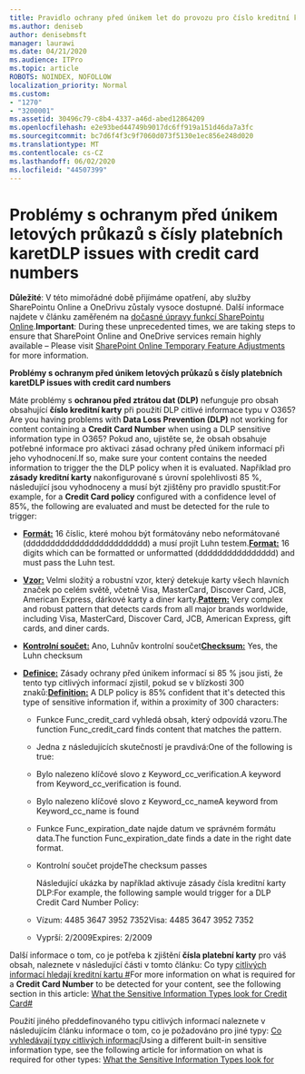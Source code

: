 ```yaml
---
title: Pravidlo ochrany před únikem let do provozu pro číslo kreditní karty nefunguje
ms.author: deniseb
author: denisebmsft
manager: laurawi
ms.date: 04/21/2020
ms.audience: ITPro
ms.topic: article
ROBOTS: NOINDEX, NOFOLLOW
localization_priority: Normal
ms.custom:
- "1270"
- "3200001"
ms.assetid: 30496c79-c8b4-4337-a46d-abed12864209
ms.openlocfilehash: e2e93bed44749b9017dc6ff919a151d46da7a3fc
ms.sourcegitcommit: bc7d6f4f3c9f7060d073f5130e1ec856e248d020
ms.translationtype: MT
ms.contentlocale: cs-CZ
ms.lasthandoff: 06/02/2020
ms.locfileid: "44507399"
---
```

# <a name="dlp-issues-with-credit-card-numbers"></a><span data-ttu-id="f6dca-102">Problémy s ochranym před únikem letových průkazů s čísly platebních karet</span><span class="sxs-lookup"><span data-stu-id="f6dca-102">DLP issues with credit card numbers</span></span>

<span data-ttu-id="f6dca-103">**Důležité**: V této mimořádné době přijímáme opatření, aby služby SharePointu Online a OneDrivu zůstaly vysoce dostupné. Další informace najdete v článku zaměřeném na [dočasné úpravy funkcí SharePointu Online](https://aka.ms/ODSPAdjustments).</span><span class="sxs-lookup"><span data-stu-id="f6dca-103">**Important**: During these unprecedented times, we are taking steps to ensure that SharePoint Online and OneDrive services remain highly available – Please visit [SharePoint Online Temporary Feature Adjustments](https://aka.ms/ODSPAdjustments) for more information.</span></span>

<span data-ttu-id="f6dca-104">**Problémy s ochranym před únikem letových průkazů s čísly platebních karet**</span><span class="sxs-lookup"><span data-stu-id="f6dca-104">**DLP issues with credit card numbers**</span></span>

<span data-ttu-id="f6dca-105">Máte problémy s **ochranou před ztrátou dat (DLP)** nefunguje pro obsah obsahující **číslo kreditní karty** při použití DLP citlivé informace typu v O365?</span><span class="sxs-lookup"><span data-stu-id="f6dca-105">Are you having problems with **Data Loss Prevention (DLP)** not working for content containing a **Credit Card Number** when using a DLP sensitive information type in O365?</span></span> <span data-ttu-id="f6dca-106">Pokud ano, ujistěte se, že obsah obsahuje potřebné informace pro aktivaci zásad ochrany před únikem informací při jeho vyhodnocení.</span><span class="sxs-lookup"><span data-stu-id="f6dca-106">If so, make sure your content contains the needed information to trigger the the DLP policy when it is evaluated.</span></span> <span data-ttu-id="f6dca-107">Například pro **zásady kreditní karty** nakonfigurované s úrovní spolehlivosti 85 %, následující jsou vyhodnoceny a musí být zjištěny pro pravidlo spustit:</span><span class="sxs-lookup"><span data-stu-id="f6dca-107">For example, for a **Credit Card policy** configured with a confidence level of 85%, the following are evaluated and must be detected for the rule to trigger:</span></span>
  
- <span data-ttu-id="f6dca-108">**[Formát:](https://docs.microsoft.com/microsoft-365/compliance/sensitive-information-type-entity-definitions#format-19)** 16 číslic, které mohou být formátovány nebo neformátované (ddddddddddddddddddddddddd) a musí projít Luhn testem.</span><span class="sxs-lookup"><span data-stu-id="f6dca-108">**[Format:](https://docs.microsoft.com/microsoft-365/compliance/sensitive-information-type-entity-definitions#format-19)** 16 digits which can be formatted or unformatted (dddddddddddddddd) and must pass the Luhn test.</span></span>

- <span data-ttu-id="f6dca-109">**[Vzor:](https://docs.microsoft.com/microsoft-365/compliance/sensitive-information-type-entity-definitions#pattern-19)** Velmi složitý a robustní vzor, který detekuje karty všech hlavních značek po celém světě, včetně Visa, MasterCard, Discover Card, JCB, American Express, dárkové karty a diner karty.</span><span class="sxs-lookup"><span data-stu-id="f6dca-109">**[Pattern:](https://docs.microsoft.com/microsoft-365/compliance/sensitive-information-type-entity-definitions#pattern-19)** Very complex and robust pattern that detects cards from all major brands worldwide, including Visa, MasterCard, Discover Card, JCB, American Express, gift cards, and diner cards.</span></span>

- <span data-ttu-id="f6dca-110">**[Kontrolní součet:](https://docs.microsoft.com/microsoft-365/compliance/sensitive-information-type-entity-definitions#checksum-19)** Ano, Luhnův kontrolní součet</span><span class="sxs-lookup"><span data-stu-id="f6dca-110">**[Checksum:](https://docs.microsoft.com/microsoft-365/compliance/sensitive-information-type-entity-definitions#checksum-19)** Yes, the Luhn checksum</span></span>

- <span data-ttu-id="f6dca-111">**[Definice:](https://docs.microsoft.com/microsoft-365/compliance/sensitive-information-type-entity-definitions#definition-19)** Zásady ochrany před únikem informací si 85 % jsou jisti, že tento typ citlivých informací zjistil, pokud se v blízkosti 300 znaků:</span><span class="sxs-lookup"><span data-stu-id="f6dca-111">**[Definition:](https://docs.microsoft.com/microsoft-365/compliance/sensitive-information-type-entity-definitions#definition-19)** A DLP policy is 85% confident that it's detected this type of sensitive information if, within a proximity of 300 characters:</span></span>

  - <span data-ttu-id="f6dca-112">Funkce Func_credit_card vyhledá obsah, který odpovídá vzoru.</span><span class="sxs-lookup"><span data-stu-id="f6dca-112">The function Func_credit_card finds content that matches the pattern.</span></span>

  - <span data-ttu-id="f6dca-113">Jedna z následujících skutečností je pravdivá:</span><span class="sxs-lookup"><span data-stu-id="f6dca-113">One of the following is true:</span></span>

  - <span data-ttu-id="f6dca-114">Bylo nalezeno klíčové slovo z Keyword_cc_verification.</span><span class="sxs-lookup"><span data-stu-id="f6dca-114">A keyword from Keyword_cc_verification is found.</span></span>

  - <span data-ttu-id="f6dca-115">Bylo nalezeno klíčové slovo z Keyword_cc_name</span><span class="sxs-lookup"><span data-stu-id="f6dca-115">A keyword from Keyword_cc_name is found</span></span>

  - <span data-ttu-id="f6dca-116">Funkce Func_expiration_date najde datum ve správném formátu data.</span><span class="sxs-lookup"><span data-stu-id="f6dca-116">The function Func_expiration_date finds a date in the right date format.</span></span>

  - <span data-ttu-id="f6dca-117">Kontrolní součet projde</span><span class="sxs-lookup"><span data-stu-id="f6dca-117">The checksum passes</span></span>

    <span data-ttu-id="f6dca-118">Následující ukázka by například aktivuje zásady čísla kreditní karty DLP:</span><span class="sxs-lookup"><span data-stu-id="f6dca-118">For example, the following sample would trigger for a DLP Credit Card Number Policy:</span></span>

  - <span data-ttu-id="f6dca-119">Vízum: 4485 3647 3952 7352</span><span class="sxs-lookup"><span data-stu-id="f6dca-119">Visa: 4485 3647 3952 7352</span></span>
  
  - <span data-ttu-id="f6dca-120">Vyprší: 2/2009</span><span class="sxs-lookup"><span data-stu-id="f6dca-120">Expires: 2/2009</span></span>

<span data-ttu-id="f6dca-121">Další informace o tom, co je potřeba k zjištění **čísla platební karty** pro váš obsah, naleznete v následující části v tomto článku: Co typy [citlivých informací hledají kreditní kartu #](https://docs.microsoft.com/microsoft-365/compliance/sensitive-information-type-entity-definitions#credit-card-number)</span><span class="sxs-lookup"><span data-stu-id="f6dca-121">For more information on what is required for a **Credit Card Number** to be detected for your content, see the following section in this article: [What the Sensitive Information Types look for Credit Card#](https://docs.microsoft.com/microsoft-365/compliance/sensitive-information-type-entity-definitions#credit-card-number)</span></span>
  
<span data-ttu-id="f6dca-122">Použití jiného předdefinovaného typu citlivých informací naleznete v následujícím článku informace o tom, co je požadováno pro jiné typy: [Co vyhledávají typy citlivých informací](https://docs.microsoft.com/microsoft-365/compliance/sensitive-information-type-entity-definitions)</span><span class="sxs-lookup"><span data-stu-id="f6dca-122">Using a different built-in sensitive information type, see the following article for information on what is required for other types: [What the Sensitive Information Types look for](https://docs.microsoft.com/microsoft-365/compliance/sensitive-information-type-entity-definitions)</span></span>
  